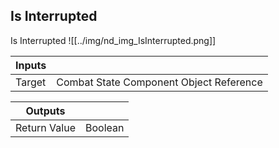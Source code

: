## Is Interrupted
Is Interrupted
![[../img/nd_img_IsInterrupted.png]]

|Inputs||
|--|--|
| Target | Combat State Component Object Reference |

|Outputs||
|--|--|
| Return Value | Boolean |
